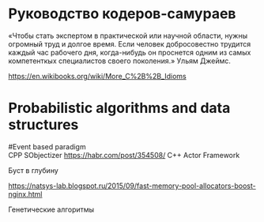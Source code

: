 # Руководство кодеров-самураев

«Чтобы стать экспертом в практической или научной области, нужны огромный труд и долгое время. Если человек добросовестно трудится каждый час рабочего дня, когда-нибудь он проснется одним из самых компетенткых специалистов своего поколения.» 
Ульям Джеймс.

https://en.wikibooks.org/wiki/More_C%2B%2B_Idioms

# Probabilistic algorithms and data structures 

#Event based paradigm  
CPP
SObjectizer https://habr.com/post/354508/
C++ Actor Framework 

Буст в глубину

https://natsys-lab.blogspot.ru/2015/09/fast-memory-pool-allocators-boost-nginx.html


Генетические алгоритмы 


